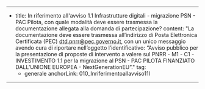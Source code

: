 ---
  - title: In riferimento all'avviso 1.1 Infrastrutture digitali - migrazione PSN - PAC Pilota, con quale modalità deve essere trasmessa la documentazione allegata alla domanda di partecipazione?
    content: "La documentazione deve essere trasmessa all’indirizzo di Posta Elettronica Certificata (PEC) dtd.pnrr@pec.governo.it, con un unico messaggio avendo cura di riportare nell’oggetto l’identificativo: “Avviso pubblico per la presentazione di proposte di intervento a valere sul PNRR - M1 - C1 - INVESTIMENTO 1.1 per la migrazione al PSN - PAC PILOTA FINANZIATO DALL’UNIONE EUROPEA - NextGenerationEU”."
    tag:
      - generale
    anchorLink: 010_Inriferimentoallavviso11I
---